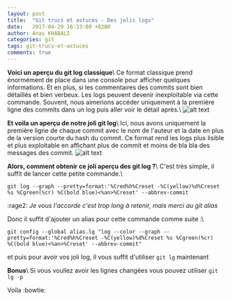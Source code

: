 ```yaml
---
layout: post
title:  "Git trucs et astuces - Des jolis logs"
date:   2017-04-29 16:33:00 +0200
author: Anas KHABALI
categories: git
tags: git-trucs-et-astuces
comments: true
---
```

__Voici un aperçu du git log classique__\\
Ce format classique prend énormément de place dans une console pour afficher quelques informations.
Et en plus, si les commentaires des commits sont bien détaillés et bien verbeux. Les logs peuvent devenir inexploitable via cette commande.
Souvent, nous aimerions accéder uniquement à la première ligne des commits dans un log puis aller voir le détail après.\\
![alt text][git_log_capture]

__Et voila un aperçu de notre joli git log__\\
Ici, nous avons uniquement la première ligne de chaque commit avec le nom de l'auteur et la date en plus de la version courte du hash du commit.
Ce format rend les logs plus lisible et plus exploitable en affichant plus de commit et moins de bla bla des messages des commit.
![alt text][git_joli_log_capture]

__Alors, comment obtenir ce joli aperçu des git log ?__\\
C'est très simple, il suffit de lancer cette petite commande.\\
```
git log --graph --pretty=format:'%Cred%h%Creset -%C(yellow)%d%Creset %s %Cgreen(%cr) %C(bold blue)<%an>%Creset' --abbrev-commit
```

:rage2: *Je vous l'accorde c'est trop long à retenir, mais merci au git alias*

Donc il suffit d'ajouter un alias pour cette commande comme suite :\\
```
git config --global alias.lg "log --color --graph --pretty=format:'%Cred%h%Creset -%C(yellow)%d%Creset %s %Cgreen(%cr) %C(bold blue)<%an>%Creset' --abbrev-commit"
```

et puis pour avoir vos joli log, il vous suffit d'utiliser `git lg` maintenant

**Bonus**\\
Si vous voullez avoir les lignes changées vous pouvez utiliser `git lg -p`

Voila :bowtie:

[git_log_capture]: {{site.baseurl}}/assets/images/git_log.jpg "git log"
[git_joli_log_capture]: {{site.baseurl}}/assets/images/git_joli_log.jpg "git lg (joli log)"
